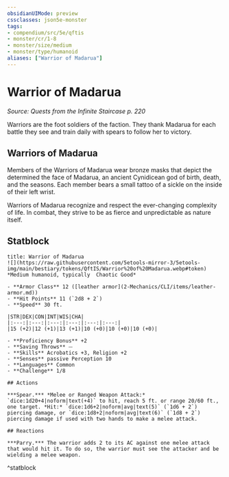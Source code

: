 ```yaml
---
obsidianUIMode: preview
cssclasses: json5e-monster
tags:
- compendium/src/5e/qftis
- monster/cr/1-8
- monster/size/medium
- monster/type/humanoid
aliases: ["Warrior of Madarua"]
---
```

# Warrior of Madarua
*Source: Quests from the Infinite Staircase p. 220*  

Warriors are the foot soldiers of the faction. They thank Madarua for each battle they see and train daily with spears to follow her to victory.

## Warriors of Madarua

Members of the Warriors of Madarua wear bronze masks that depict the determined the face of Madarua, an ancient Cynidicean god of birth, death, and the seasons. Each member bears a small tattoo of a sickle on the inside of their left wrist.

Warriors of Madarua recognize and respect the ever-changing complexity of life. In combat, they strive to be as fierce and unpredictable as nature itself.

## Statblock

```ad-statblock
title: Warrior of Madarua
![](https://raw.githubusercontent.com/5etools-mirror-3/5etools-img/main/bestiary/tokens/QftIS/Warrior%20of%20Madarua.webp#token)
*Medium humanoid, typically  Chaotic Good*

- **Armor Class** 12 ([leather armor](2-Mechanics/CLI/items/leather-armor.md))
- **Hit Points** 11 (`2d8 + 2`)
- **Speed** 30 ft.

|STR|DEX|CON|INT|WIS|CHA|
|:---:|:---:|:---:|:---:|:---:|:---:|
|15 (+2)|12 (+1)|13 (+1)|10 (+0)|10 (+0)|10 (+0)|

- **Proficiency Bonus** +2
- **Saving Throws** ⏤
- **Skills** Acrobatics +3, Religion +2
- **Senses** passive Perception 10
- **Languages** Common
- **Challenge** 1/8

## Actions

***Spear.*** *Melee or Ranged Weapon Attack:* `dice:1d20+4|noform|text(+4)` to hit, reach 5 ft. or range 20/60 ft., one target. *Hit:* `dice:1d6+2|noform|avg|text(5)` (`1d6 + 2`) piercing damage, or `dice:1d8+2|noform|avg|text(6)` (`1d8 + 2`) piercing damage if used with two hands to make a melee attack.

## Reactions

***Parry.*** The warrior adds 2 to its AC against one melee attack that would hit it. To do so, the warrior must see the attacker and be wielding a melee weapon.
```
^statblock